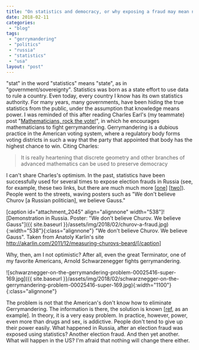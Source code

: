 ```yaml
---
title: "On statistics and democracy, or why exposing a fraud may mean nothing"
date: 2018-02-11
categories: 
 - "blog"
tags: 
 - "gerrymandering"
 - "politics"
 - "russia"
 - "statistics"
 - "usa"
layout: "post"
---
```


"stat" in the word "statistics" means "state", as in "government/sovereignty". Statistics was born as a state effort to use data to rule a country. Even today, every country I know has its own statistics authority. For many years, many governments, have been hiding the true statistics from the public, under the assumption that knowledge means power. I was reminded of this after reading Charles Earl's (my teammate) post "[Mathematicians, rock the vote!](https://charlesearl.blog/2018/02/08/mathematicians-are-rocking-the-vote/)", in which he encourages mathematicians to fight gerrymandering. Gerrymandering is a dubious practice in the American voting system, where a regulatory body forms voting districts in such a way that the party that appointed that body has the highest chance to win. Citing Charles:

> It is really heartening that discrete geometry and other branches of advanced mathematics can be used to preserve democracy


I can't share Charles's optimism. In the past, statistics have been successfully used for several times to expose election frauds in Russia (see, for example, these two links, but there are much much more [[one](http://akarlin.com/2011/12/measuring-churovs-beard/)] [[two](http://akarlin.com/2011/12/measuring-churovs-beard/)]). People went to the streets, waving posters such as "We don't believe Churov [a Russian politician], we believe Gauss."

[caption id="attachment_2045" align="alignnone" width="538"]![Demonstration in Russia. Poster: "We don't believe Churov. We believe Gauss"]({{ site.baseurl }}/assets/img/2018/02/churov-a-fraud.jpg){:width="538"}{:class="alignnone"} "We don't believe Churov. We believe Gauss". Taken from Anatoly Karlin's site http://akarlin.com/2011/12/measuring-churovs-beard/[/caption]

Why, then, am I not optimistic? After all, even the great Terminator, one of my favorite Americans, Arnold Schwarzenegger fights gerrymandering.

![schwarznegger-on-the-gerrymandering-problem-00025416-super-169.jpg]({{ site.baseurl }}/assets/img/2018/02/schwarznegger-on-the-gerrymandering-problem-00025416-super-169.jpg){:width="1100"}{:class="alignnone"}

The problem is not that the American's don't know how to eliminate Gerrymandering. The information is there, the solution is known [[ref](https://pdfs.semanticscholar.org/553e/c3f46e8ee237b183a4e69ec8bde9b9433fb1.pdf), as an example]. In theory, it is a very easy problem. In practice, however,  power, even more than drugs and sex, is addictive. People don't tend to give up their power easily. What happened in Russia, after an election fraud was exposed using statistics? Another election fraud. And then yet another. What will happen in the US? I'm afraid that nothing will change there either.

 
